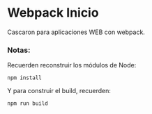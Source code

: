 # Webpack Inicio

Cascaron para aplicaciones WEB con webpack.

### Notas:

Recuerden reconstruir los módulos de Node:
```
npm install
```

Y para construir el build, recuerden:
```
npm run build
```